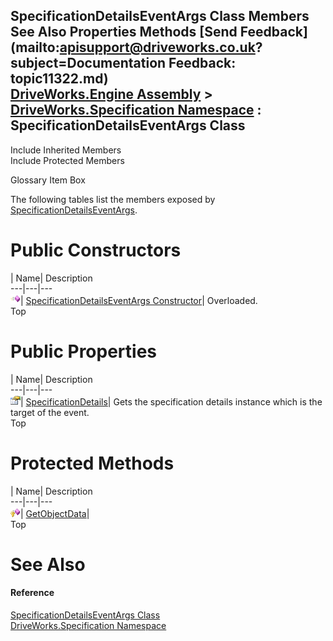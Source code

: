 SpecificationDetailsEventArgs Class Members   
See Also Properties Methods [Send Feedback](mailto:apisupport@driveworks.co.uk?subject=Documentation Feedback: topic11322.md)  
[DriveWorks.Engine Assembly](topic2156.md) > [DriveWorks.Specification Namespace](topic10764.md) : SpecificationDetailsEventArgs Class  
---  
  
Include Inherited Members    
Include Protected Members  


Glossary Item Box

The following tables list the members exposed by [SpecificationDetailsEventArgs](topic11322.md).

# Public Constructors

| Name| Description  
---|---|---  
![Public Constructor](dotnetimages/publicConstructor.gif)| [SpecificationDetailsEventArgs Constructor](topic11328.md)| Overloaded.   
Top

# Public Properties

| Name| Description  
---|---|---  
![Public Property](dotnetimages/publicProperty.gif)| [SpecificationDetails](topic11332.md)| Gets the specification details instance which is the target of the event.   
Top

# Protected Methods

| Name| Description  
---|---|---  
![Protected Method](dotnetimages/protectedMethod.gif)| [GetObjectData](topic11331.md)|   
Top

# See Also

#### Reference

[SpecificationDetailsEventArgs Class](topic11322.md)   
[DriveWorks.Specification Namespace](topic10764.md)



